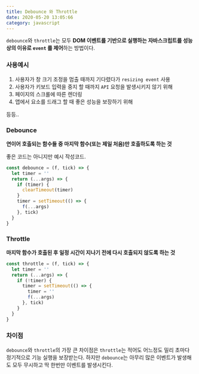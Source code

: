 ```yaml
---
title: Debounce 와 Throttle
date: 2020-05-20 13:05:66
category: javascript
---
```


`debounce`와 `throttle`는 모두 **DOM 이벤트를 기반으로 실행하는 자바스크립트를 성능상의 이유로 `event` 를 제어**하는 방법이다.

### 사용예시

1. 사용자가 창 크기 조정을 멈출 때까지 기다렸다가 `resizing event` 사용
2. 사용자가 키보드 입력을 중지 할 때까지 `API` 요청을 발생시키지 않기 위해
3. 페이지의 스크롤에 따른 렌더링
4. 앱에서 요소를 드래그 할 때 좋은 성능을 보장하기 위해

등등..

### Debounce

**연이어 호출되는 함수들 중 마지막 함수(또는 제일 처음)만 호출하도록 하는 것**

좋은 코드는 아니지만 예시 작성코드.

```javascript
const debounce = (f, tick) => {
  let timer = ''
  return (...args) => {
    if (timer) {
      clearTimeout(timer)
    }
    timer = setTimeout(() => {
      f(...args)
    }, tick)
  }
}
```

### Throttle

**마지막 함수가 호출된 후 일정 시간이 지나기 전에 다시 호출되지 않도록 하는 것**

```javascript
const throttle = (f, tick) => {
  let timer = ''
  return (...args) => {
    if (!timer) {
      timer = setTimeout(() => {
        timer = ''
        f(...args)
      }, tick)
    }
  }
}
```

### 차이점

`debounce`와 `throttle`의 가장 큰 차이점은 `throttle`는 적어도 어느정도 밀리 초마다 정기적으로 기능 실행을 보장받는다. 하지만 `debounce`는 아무리 많은 이벤트가 발생해도 모두 무시하고 딱 한번만 이벤트를 발생시킨다.

